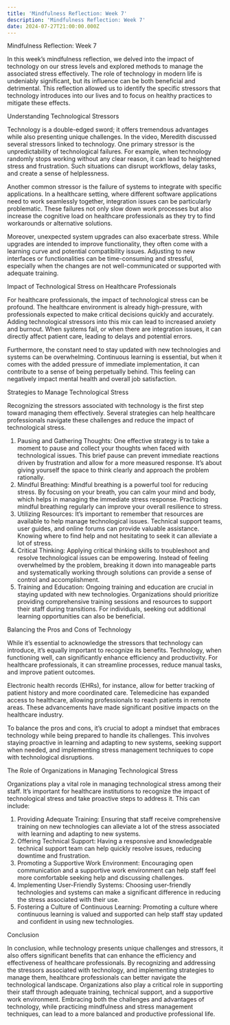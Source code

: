 ```yaml
---
title: 'Mindfulness Reflection: Week 7'
description: 'Mindfulness Reflection: Week 7'
date: 2024-07-27T21:00:00.000Z
---
```


Mindfulness Reflection: Week 7

In this week’s mindfulness reflection, we delved into the impact of technology on our stress levels and explored methods to manage the associated stress effectively. The role of technology in modern life is undeniably significant, but its influence can be both beneficial and detrimental. This reflection allowed us to identify the specific stressors that technology introduces into our lives and to focus on healthy practices to mitigate these effects.

Understanding Technological Stressors

Technology is a double-edged sword; it offers tremendous advantages while also presenting unique challenges. In the video, Meredith discussed several stressors linked to technology. One primary stressor is the unpredictability of technological failures. For example, when technology randomly stops working without any clear reason, it can lead to heightened stress and frustration. Such situations can disrupt workflows, delay tasks, and create a sense of helplessness.

Another common stressor is the failure of systems to integrate with specific applications. In a healthcare setting, where different software applications need to work seamlessly together, integration issues can be particularly problematic. These failures not only slow down work processes but also increase the cognitive load on healthcare professionals as they try to find workarounds or alternative solutions.

Moreover, unexpected system upgrades can also exacerbate stress. While upgrades are intended to improve functionality, they often come with a learning curve and potential compatibility issues. Adjusting to new interfaces or functionalities can be time-consuming and stressful, especially when the changes are not well-communicated or supported with adequate training.

Impact of Technological Stress on Healthcare Professionals

For healthcare professionals, the impact of technological stress can be profound. The healthcare environment is already high-pressure, with professionals expected to make critical decisions quickly and accurately. Adding technological stressors into this mix can lead to increased anxiety and burnout. When systems fail, or when there are integration issues, it can directly affect patient care, leading to delays and potential errors.

Furthermore, the constant need to stay updated with new technologies and systems can be overwhelming. Continuous learning is essential, but when it comes with the added pressure of immediate implementation, it can contribute to a sense of being perpetually behind. This feeling can negatively impact mental health and overall job satisfaction.

Strategies to Manage Technological Stress

Recognizing the stressors associated with technology is the first step toward managing them effectively. Several strategies can help healthcare professionals navigate these challenges and reduce the impact of technological stress.

1. Pausing and Gathering Thoughts: One effective strategy is to take a moment to pause and collect your thoughts when faced with technological issues. This brief pause can prevent immediate reactions driven by frustration and allow for a more measured response. It’s about giving yourself the space to think clearly and approach the problem rationally.
2. Mindful Breathing: Mindful breathing is a powerful tool for reducing stress. By focusing on your breath, you can calm your mind and body, which helps in managing the immediate stress response. Practicing mindful breathing regularly can improve your overall resilience to stress.
3. Utilizing Resources: It’s important to remember that resources are available to help manage technological issues. Technical support teams, user guides, and online forums can provide valuable assistance. Knowing where to find help and not hesitating to seek it can alleviate a lot of stress.
4. Critical Thinking: Applying critical thinking skills to troubleshoot and resolve technological issues can be empowering. Instead of feeling overwhelmed by the problem, breaking it down into manageable parts and systematically working through solutions can provide a sense of control and accomplishment.
5. Training and Education: Ongoing training and education are crucial in staying updated with new technologies. Organizations should prioritize providing comprehensive training sessions and resources to support their staff during transitions. For individuals, seeking out additional learning opportunities can also be beneficial.

Balancing the Pros and Cons of Technology

While it’s essential to acknowledge the stressors that technology can introduce, it’s equally important to recognize its benefits. Technology, when functioning well, can significantly enhance efficiency and productivity. For healthcare professionals, it can streamline processes, reduce manual tasks, and improve patient outcomes.

Electronic health records (EHRs), for instance, allow for better tracking of patient history and more coordinated care. Telemedicine has expanded access to healthcare, allowing professionals to reach patients in remote areas. These advancements have made significant positive impacts on the healthcare industry.

To balance the pros and cons, it’s crucial to adopt a mindset that embraces technology while being prepared to handle its challenges. This involves staying proactive in learning and adapting to new systems, seeking support when needed, and implementing stress management techniques to cope with technological disruptions.

The Role of Organizations in Managing Technological Stress

Organizations play a vital role in managing technological stress among their staff. It’s important for healthcare institutions to recognize the impact of technological stress and take proactive steps to address it. This can include:

1. Providing Adequate Training: Ensuring that staff receive comprehensive training on new technologies can alleviate a lot of the stress associated with learning and adapting to new systems.
2. Offering Technical Support: Having a responsive and knowledgeable technical support team can help quickly resolve issues, reducing downtime and frustration.
3. Promoting a Supportive Work Environment: Encouraging open communication and a supportive work environment can help staff feel more comfortable seeking help and discussing challenges.
4. Implementing User-Friendly Systems: Choosing user-friendly technologies and systems can make a significant difference in reducing the stress associated with their use.
5. Fostering a Culture of Continuous Learning: Promoting a culture where continuous learning is valued and supported can help staff stay updated and confident in using new technologies.

Conclusion

In conclusion, while technology presents unique challenges and stressors, it also offers significant benefits that can enhance the efficiency and effectiveness of healthcare professionals. By recognizing and addressing the stressors associated with technology, and implementing strategies to manage them, healthcare professionals can better navigate the technological landscape. Organizations also play a critical role in supporting their staff through adequate training, technical support, and a supportive work environment. Embracing both the challenges and advantages of technology, while practicing mindfulness and stress management techniques, can lead to a more balanced and productive professional life.
